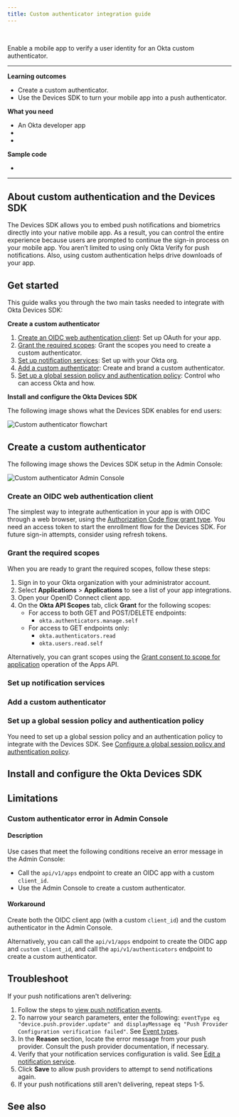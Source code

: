 ```yaml
---
title: Custom authenticator integration guide
---
```


<ApiLifecycle access="ie" /><br>

Enable a mobile app to verify a user identity for an Okta custom authenticator.

---
**Learning outcomes**

* Create a custom authenticator.
* Use the Devices SDK to turn your mobile app into a push authenticator.

**What you need**

* An Okta developer app
* <StackSnippet snippet="notifservicelink" inline />
* <StackSnippet snippet="appreq" inline />

**Sample code**

* <StackSnippet snippet="samplecode" />

---

## About custom authentication and the Devices SDK

The Devices SDK allows you to embed push notifications and biometrics directly into your native mobile app. As a result, you can control the entire experience because users are prompted to continue the sign-in process on your mobile app. You aren’t limited to using only Okta Verify for push notifications. Also, using custom authentication helps drive downloads of your app.

## Get started

This guide walks you through the two main tasks needed to integrate with Okta Devices SDK:

**Create a custom authenticator**

1. [Create an OIDC web authentication client](#create-an-oidc-web-authentication-client): Set up OAuth for your app.
2. [Grant the required scopes](#grant-the-required-scopes): Grant the scopes you need to create a custom authenticator.
3. [Set up notification services](#set-up-notification-services): Set up <StackSnippet snippet="notifservicelong" inline /> with your Okta org.
4. [Add a custom authenticator](#add-a-custom-authenticator): Create and brand a custom authenticator.
5. [Set up a global session policy and authentication policy](#set-up-a-global-session-policy-and-authentication-policy): Control who can access Okta and how.

**Install and configure the Okta Devices SDK**

<StackSnippet snippet="installandcongfiguresdk" />

The following image shows what the Devices SDK enables for end users:

<div class="three-quarter border">

![Custom authenticator flowchart](/img/authenticators/authenticators-custom-authenticator-flowchart.png)

</div>

## Create a custom authenticator

The following image shows the Devices SDK setup in the Admin Console:

<div class="half border">

![Custom authenticator Admin Console](/img/authenticators/authenticators-custom-authenticator-admin-console.png)

</div>

### Create an OIDC web authentication client

The simplest way to integrate authentication in your app is with OIDC through a web browser, using the [Authorization Code flow grant type](/docs/guides/implement-grant-type/authcode/main/). You need an access token to start the enrollment flow for the Devices SDK. For future sign-in attempts, consider using refresh tokens. <StackSnippet snippet="samplecode" inline />

### Grant the required scopes

When you are ready to grant the required scopes, follow these steps:

1. Sign in to your Okta organization with your administrator account.
2. Select **Applications** > **Applications** to see a list of your app integrations.
3. Open your OpenID Connect client app.
4. On the **Okta API Scopes** tab, click **Grant** for the following scopes:
   * For access to both GET and POST/DELETE endpoints:
      * `okta.authenticators.manage.self`
   * For access to GET endpoints only:
      * `okta.authenticators.read`
      * `okta.users.read.self`

Alternatively, you can grant scopes using the [Grant consent to scope for application](/docs/reference/api/apps/#application-oauth-2-0-scope-consent-grant-operations) operation of the Apps API.

### Set up notification services

<StackSnippet snippet="notifserviceadminconsole" />

### Add a custom authenticator

<StackSnippet snippet="customauthenticatoradminconsole" />

### Set up a global session policy and authentication policy

You need to set up a global session policy and an authentication policy to integrate with the Devices SDK. See [Configure a global session policy and authentication policy](/docs/guides/configure-signon-policy/main/).

## Install and configure the Okta Devices SDK

<StackSnippet snippet="sdksteps" />

## Limitations

### Custom authenticator error in Admin Console

#### Description

Use cases that meet the following conditions receive an error message in the Admin Console:

* Call the `api/v1/apps` endpoint to create an OIDC app with a custom `client_id`.
* Use the Admin Console to create a custom authenticator.

#### Workaround

Create both the OIDC client app (with a custom `client_id`) and the custom authenticator in the Admin Console.

Alternatively, you can call the `api/v1/apps` endpoint to create the OIDC app and `custom client_id`, and call the `api/v1/authenticators` endpoint to create a custom authenticator.

## Troubleshoot

If your push notifications aren't delivering:

1. Follow the steps to [view push notification events](https://help.okta.com/okta_help.htm?type=oie&id=ext-all-notification-services).
2. To narrow your search parameters, enter the following: `eventType eq "device.push.provider.update" and displayMessage eq "Push Provider Configuration verification failed"`. See [Event types](/docs/reference/api/event-types/).
3. In the **Reason** section, locate the error message from your push provider. Consult the push provider documentation, if necessary.
4. Verify that your notification services configuration is valid. See [Edit a notification service](https://help.okta.com/okta_help.htm?type=oie&id=ext-all-notification-services).
5. Click **Save** to allow push providers to attempt to send notifications again.
6. If your push notifications still aren't delivering, repeat steps 1-5.

## See also

<StackSnippet snippet="mobilesdk" />
